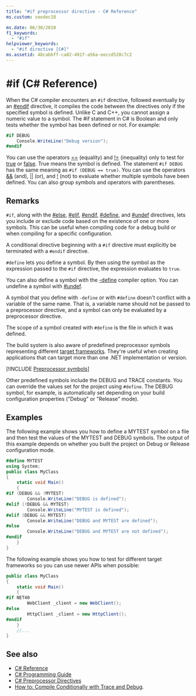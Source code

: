 ```yaml
---
title: "#if preprocessor directive - C# Reference"
ms.custom: seodec18

ms.date: 06/30/2018
f1_keywords: 
  - "#if"
helpviewer_keywords: 
  - "#if directive [C#]"
ms.assetid: 48cabbff-ca82-491f-a56a-eeccd528c7c2
---
```

# #if (C# Reference)

When the C# compiler encounters an `#if` directive, followed eventually by an [#endif](preprocessor-endif.md) directive, it compiles the code between the directives only if the specified symbol is defined. Unlike C and C++, you cannot assign a numeric value to a symbol. The #if statement in C# is Boolean and only tests whether the symbol has been defined or not. For example:

```csharp
#if DEBUG
    Console.WriteLine("Debug version");
#endif
```

You can use the operators [==](../operators/equality-comparison-operator.md) (equality) and [!=](../operators/not-equal-operator.md) (inequality) only to test for [true](../keywords/true.md) or [false](../keywords/false.md). True means the symbol is defined. The statement `#if DEBUG` has the same meaning as `#if (DEBUG == true)`. You can use the operators [&&](../operators/conditional-and-operator.md) (and), [&#124;&#124;](../operators/conditional-or-operator.md) (or), and [!](../operators/logical-negation-operator.md) (not) to evaluate whether multiple symbols have been defined. You can also group symbols and operators with parentheses.

## Remarks

`#if`, along with the [#else](preprocessor-else.md), [#elif](preprocessor-elif.md), [#endif](preprocessor-endif.md), [#define](preprocessor-define.md), and [#undef](preprocessor-undef.md) directives, lets you include or exclude code based on the existence of one or more symbols. This can be useful when compiling code for a debug build or when compiling for a specific configuration.

A conditional directive beginning with a `#if` directive must explicitly be terminated with a `#endif` directive.

`#define` lets you define a symbol. By then using the symbol as the expression passed to the `#if` directive, the expression evaluates to `true`.

You can also define a symbol with the [-define](../compiler-options/define-compiler-option.md) compiler option. You can undefine a symbol with [#undef](preprocessor-undef.md).

A symbol that you define with `-define` or with `#define` doesn't conflict with a variable of the same name. That is, a variable name should not be passed to a preprocessor directive, and a symbol can only be evaluated by a preprocessor directive.

The scope of a symbol created with `#define` is the file in which it was defined.

The build system is also aware of predefined preprocessor symbols representing different [target frameworks](../../../standard/frameworks.md). They're useful when creating applications that can target more than one .NET implementation or version.

[!INCLUDE [Preprocessor symbols](~/includes/preprocessor-symbols.md)]

Other predefined symbols include the DEBUG and TRACE constants. You can override the values set for the project using `#define`. The DEBUG symbol, for example, is automatically set depending on your build configuration properties ("Debug" or "Release" mode).

## Examples

The following example shows you how to define a MYTEST symbol on a file and then test the values of the MYTEST and DEBUG symbols. The output of this example depends on whether you built the project on Debug or Release configuration mode.

```csharp
#define MYTEST
using System;
public class MyClass
{
    static void Main()
    {
#if (DEBUG && !MYTEST)
        Console.WriteLine("DEBUG is defined");
#elif (!DEBUG && MYTEST)
        Console.WriteLine("MYTEST is defined");
#elif (DEBUG && MYTEST)
        Console.WriteLine("DEBUG and MYTEST are defined");  
#else
        Console.WriteLine("DEBUG and MYTEST are not defined");
#endif
    }
}
```

The following example shows you how to test for different target frameworks so you can use newer APIs when possible:

```csharp
public class MyClass
{
    static void Main()
    {
#if NET40
        WebClient _client = new WebClient();
#else
        HttpClient _client = new HttpClient();
#endif
    }
    //...
}
```

## See also

- [C# Reference](../../../csharp/language-reference/index.md)  
- [C# Programming Guide](../../../csharp/programming-guide/index.md)  
- [C# Preprocessor Directives](index.md)  
- [How to: Compile Conditionally with Trace and Debug](../../../framework/debug-trace-profile/how-to-compile-conditionally-with-trace-and-debug.md).
